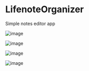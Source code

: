 # LifenoteOrganizer
Simple notes editor app


![image](https://user-images.githubusercontent.com/126195774/236076276-ebdf36d7-ac06-49a7-a86b-fac7de68b58e.png)


![image](https://user-images.githubusercontent.com/126195774/236076304-e6283da2-ba1f-4408-9fc8-0b51dcd0fc92.png)


![image](https://user-images.githubusercontent.com/126195774/236076335-efa284e1-8952-4abe-a349-d9c898f767af.png)


![image](https://user-images.githubusercontent.com/126195774/236076363-5dca6811-8c95-4ab0-baaf-c52b5616f80c.png)
